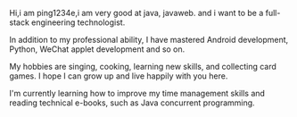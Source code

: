 <!---
ping1234e/ping1234e is a ✨ special ✨ repository because its `README.md` (this file) appears on your GitHub profile.
You can click the Preview link to take a look at your changes.
--->
Hi,i am ping1234e,i am very good at java, javaweb. and i want to be a full-stack engineering technologist.

In addition to my professional ability, I have mastered Android development, Python, WeChat applet development and so on.

My hobbies are singing, cooking, learning new skills, and collecting card games. I hope I can grow up and live happily with you here.

I'm currently learning how to improve my time management skills and reading technical e-books, such as Java concurrent programming.
